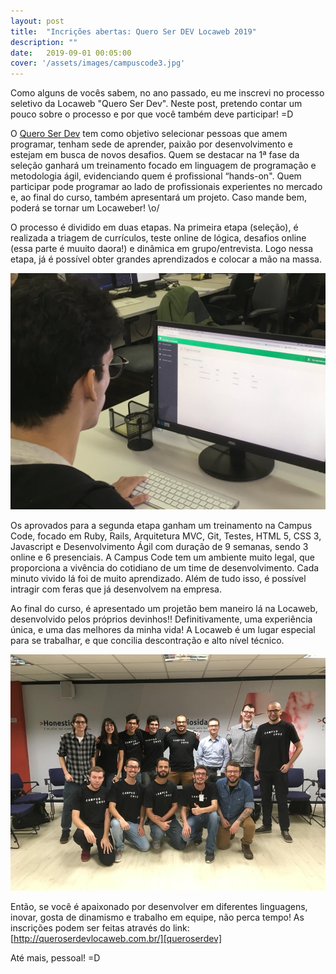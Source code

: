 ```yaml
---
layout: post
title:  "Incrições abertas: Quero Ser DEV Locaweb 2019"
description: ""
date:   2019-09-01 00:05:00
cover: '/assets/images/campuscode3.jpg'
---
```


Como alguns de vocês sabem, no ano passado, eu me inscrevi no processo seletivo da Locaweb "Quero Ser Dev". Neste post, pretendo contar um pouco sobre o processo e por que você também deve participar! =D

O [Quero Ser Dev][queroserdev] tem como objetivo selecionar pessoas que amem programar, tenham sede de aprender, paixão por desenvolvimento e estejam em busca de novos desafios. Quem se destacar na 1ª fase da seleção ganhará um treinamento focado em linguagem de programação e metodologia ágil, evidenciando quem é profissional “hands-on". Quem participar pode programar ao lado de profissionais experientes no mercado e, ao final do curso, também apresentará um projeto. Caso mande bem, poderá se tornar um Locaweber! \o/

O processo é dividido em duas etapas. Na primeira etapa (seleção), é realizada a triagem de currículos, teste online de lógica, desafios online (essa parte é muuito daora!) e dinâmica em grupo/entrevista. Logo nessa etapa, já é possível obter grandes aprendizados e colocar a mão na massa.

<img src="/assets/images/profile3.jpg" alt="Campus Code" title="Codando! =D" class="center"/>

Os aprovados para a segunda etapa ganham um treinamento na Campus Code, focado em Ruby, Rails, Arquitetura MVC, Git, Testes, HTML 5, CSS 3, Javascript e Desenvolvimento Ágil com duração de 9 semanas, sendo 3 online e 6 presenciais. A Campus Code tem um ambiente muito legal, que proporciona a vivência do cotidiano de um time de desenvolvimento. Cada minuto vivido lá foi de muito aprendizado. Além de tudo isso, é possível intragir com feras que já desenvolvem na empresa.

Ao final do curso, é apresentado um projetão bem maneiro lá na Locaweb, desenvolvido pelos próprios devinhos!! Definitivamente, uma experiência única, e uma das melhores da minha vida! A Locaweb é um lugar especial para se trabalhar, e que concilia descontração e alto nível técnico.

<img src="/assets/images/campuscode2.jpg" alt="Campus Code" title="Dia da apresentação do projeto final, na Locaweb." class="center"/>

Então, se você é apaixonado por desenvolver em diferentes linguagens, inovar, gosta de dinamismo e trabalho em equipe, não perca tempo! As inscrições podem ser feitas através do link: [http://queroserdevlocaweb.com.br/][queroserdev]

Até mais, pessoal! =D

[queroserdev]: http://queroserdevlocaweb.com.br/
[campuscode]:  https://www.campuscode.com.br/